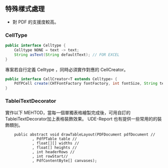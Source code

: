 ## 特殊樣式處理

* 對 PDF 的支援度較高。

### CellType

``` JAVA
public interface Celltype {
    Celltype NONE = text -> text;
    String asText(String defaultText); // FOR EXCEL
}
```

專案若自行定義 Celltype ，同時必須實作對應的 CellCreator。

``` java 
public interface CellCreator<T extends Celltype> {
    PdfPCell create(CHTFontFactory fontFactory, int fontSize, String text, T cellType, Paragraph paragraph);
}
```




### TableiTextDecorator


實作以下 MEHTOD，當每一個單獨表格繪製完成後，可用自訂的TableiTextDecorator加上表格裝飾效果。
UDE-Report 也有提供一些常用的的裝飾類別。

```
    public abstract void drawTableLayout(PDFDocument pdfDocument //
            , PdfPTable table //
            , float[][] widths //
            , float[] heights //
            , int headerRows //
            , int rowStart//
            , PdfContentByte[] canvases);
```

